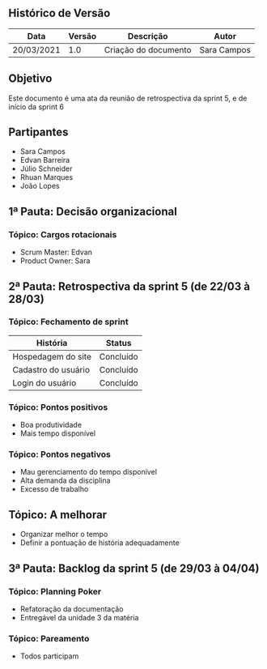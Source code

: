 

## Histórico de Versão

| Data | Versão | Descrição | Autor |
|--------|-----------|---------------|---------|
| 20/03/2021 | 1.0 | Criação do documento | Sara Campos |

## Objetivo

Este documento é uma ata da reunião de retrospectiva da sprint 5, e de início da sprint 6

## Partipantes

* Sara Campos
* Edvan Barreira
* Júlio Schneider
* Rhuan Marques
* João Lopes

## 1ª Pauta: Decisão organizacional

### Tópico: Cargos rotacionais

* Scrum Master: Edvan
* Product Owner: Sara 


## 2ª Pauta: Retrospectiva da sprint 5 (de 22/03 à 28/03)

### Tópico: Fechamento de sprint

| História | Status |
|--|--|
| Hospedagem do site | Concluído |
| Cadastro do usuário | Concluído |
| Login do usuário | Concluído |

### Tópico: Pontos positivos

* Boa produtividade 
* Mais tempo disponível

### Tópico: Pontos negativos

* Mau gerenciamento do tempo disponível
* Alta demanda da disciplina
* Excesso de trabalho


## Tópico: A melhorar

* Organizar melhor o tempo 
* Definir a pontuação de história adequadamente 


## 3ª Pauta: Backlog da sprint 5 (de 29/03 à 04/04)

### Tópico: Planning Poker

* Refatoração da documentação 
* Entregável da unidade 3 da matéria



### Tópico: Pareamento

* Todos participam 